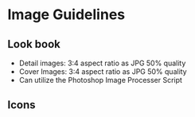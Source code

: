 # Image Guidelines

## Look book
* Detail images: 3:4 aspect ratio as JPG 50% quality
* Cover Images: 3:4 aspect ratio as JPG 50% quality
* Can utilize the Photoshop Image Processer Script

## Icons
